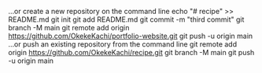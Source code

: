 …or create a new repository on the command line
echo "# recipe" >> README.md
git init
git add README.md
git commit -m "third commit"
git branch -M main
git remote add origin https://github.com/OkekeKachi/portfolio-website.git
git push -u origin main
…or push an existing repository from the command line
git remote add origin https://github.com/OkekeKachi/recipe.git
git branch -M main
git push -u origin main